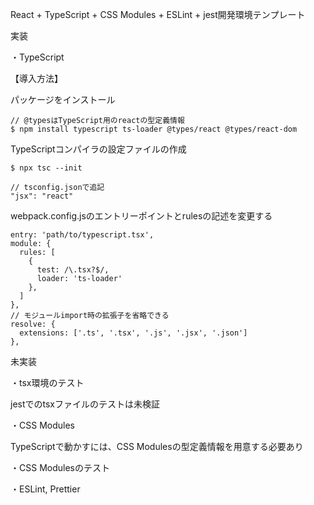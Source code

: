 React + TypeScript + CSS Modules + ESLint + jest開発環境テンプレート

実装

・TypeScript

【導入方法】

パッケージをインストール
```
// @typesはTypeScript用のreactの型定義情報
$ npm install typescript ts-loader @types/react @types/react-dom
```

TypeScriptコンパイラの設定ファイルの作成
```
$ npx tsc --init

// tsconfig.jsonで追記
"jsx": "react"
```

webpack.config.jsのエントリーポイントとrulesの記述を変更する

```
entry: 'path/to/typescript.tsx',
module: {
  rules: [
    {
      test: /\.tsx?$/,
      loader: 'ts-loader'
    },
  ]
},
// モジュールimport時の拡張子を省略できる
resolve: {
  extensions: ['.ts', '.tsx', '.js', '.jsx', '.json']
},
```

未実装

・tsx環境のテスト

jestでのtsxファイルのテストは未検証

・CSS Modules

TypeScriptで動かすには、CSS Modulesの型定義情報を用意する必要あり

・CSS Modulesのテスト

・ESLint, Prettier
